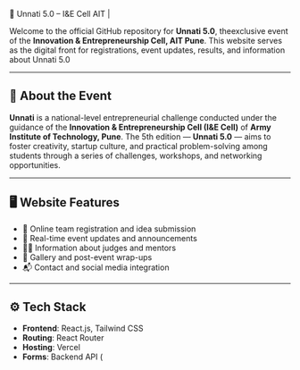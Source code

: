 🚀 Unnati 5.0 – I&E Cell AIT |

Welcome to the official GitHub repository for **Unnati 5.0**, theexclusive event of the **Innovation & Entrepreneurship Cell, AIT Pune**. This website serves as the digital front for registrations, event updates, results, and information about Unnati 5.0  

---

## 🌟 About the Event

**Unnati** is a national-level entrepreneurial challenge conducted under the guidance of the **Innovation & Entrepreneurship Cell (I&E Cell)** of **Army Institute of Technology, Pune**. The 5th edition — **Unnati 5.0** — aims to foster creativity, startup culture, and practical problem-solving among students through a series of challenges, workshops, and networking opportunities.

---

## 🖥️ Website Features

- 📝 Online team registration and idea submission
- 📢 Real-time event updates and announcements
- 🧑‍⚖️ Information about judges and mentors
- 📸 Gallery and post-event wrap-ups
- 📬 Contact and social media integration

---

## ⚙️ Tech Stack

- **Frontend**: React.js, Tailwind CSS
- **Routing**: React Router
- **Hosting**: Vercel
- **Forms**: Backend API (



